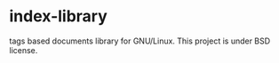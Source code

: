 index-library
=============

tags based documents library for GNU/Linux.
This project is under BSD license.
